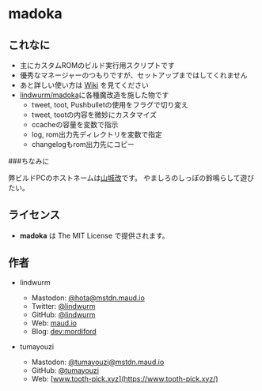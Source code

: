 # madoka

## これなに

- 主にカスタムROMのビルド実行用スクリプトです
- 優秀なマネージャーのつもりですが、セットアップまではしてくれません
- あと詳しい使い方は [Wiki](https://wiki.maud.io/madoka) を見てください
- [lindwurm/madoka](https://github.com/lindwurm/madoka)に各種魔改造を施した物です
  - tweet, toot, Pushbulletの使用をフラグで切り変え
  - tweet, tootの内容を微妙にカスタマイズ
  - ccacheの容量を変数で指示
  - log, rom出力先ディレクトリを変数で指定
  - changelogもrom出力先にコピー

###ちなみに

弊ビルドPCのホストネームは[山城改](https://dic.nicovideo.jp/id/5507571)です。
やましろのしっぽの鈴鳴らして遊びたい。

## ライセンス

- **madoka** は The MIT License で提供されます。

## 作者

- lindwurm
    - Mastodon: [@hota@mstdn.maud.io](https://mstdn.maud.io/@hota)
    - Twitter: [@lindwurm](https://twitter.com/lindwurm)
    - GitHub: [@lindwurm](https://github.com/lindwurm)
    - Web: [maud.io](https://maud.io)
    - Blog: [dev:mordiford](https://dev.maud.io)

- tumayouzi
  - Mastodon: [@tumayouzi@mstdn.maud.io](https://mstdn.maud.io/@tumayouzi)
  - GitHub: [@tumayouzi](https://github.com/tumayouzi)
  - Web: [www.tooth-pick.xyz](https://www.tooth-pick.xyz/)
